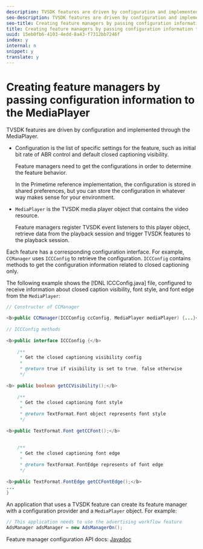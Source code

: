 ```yaml
---
description: TVSDK features are driven by configuration and implemented through the MediaPlayer.
seo-description: TVSDK features are driven by configuration and implemented through the MediaPlayer.
seo-title: Creating feature managers by passing configuration information to the MediaPlayer
title: Creating feature managers by passing configuration information to the MediaPlayer
uuid: 15eb0fb6-4103-4edd-8a43-f7312bb7246f
index: y
internal: n
snippet: y
translate: y
---
```


# Creating feature managers by passing configuration information to the MediaPlayer

TVSDK features are driven by configuration and implemented through the MediaPlayer.




* Configuration is the list of specific settings for the feature, such as initial bit rate of ABR control and default closed captioning visibility. 

  Feature managers need to get the configurations in order to determine the feature behavior. 


  In the Primetime reference implementation, the configuration is stored in shared preferences, but you can store the configuration in whatever way makes sense for your environment. 

* `MediaPlayer` is the TVSDK media player object that contains the video resource. 

  Feature managers register TVSDK event listeners to this player object, retrieve data from the playback session and trigger TVSDK features to the playback session. 






Each feature has a corresponding configuration interface. For example, `CCManager` uses `ICCConfig` to retrieve the configuration. `ICCConfig` contains methods to get the configuration information related to closed captioning only. 


The following example shows the [!DNL ICCConfig.java] file, configured to receive information about closed caption visibility, font style, and font edge from the `MediaPlayer`: 

```java
// Constructor of CCManager 
 
<b>public CCManager(ICCConfig ccConfig, MediaPlayer mediaPlayer) {...}</b> 
  
// ICCConfig methods 
 
<b>public interface ICCConfig {</b> 
  
    /** 
     * Get the closed captioning visibility config 
     * 
     * @return true if visibility is set to true, false otherwise 
     */ 
    
<b> public boolean getCCVisibility();</b> 
  
    /** 
     * Get the closed captioning font style 
     * 
     * @return TextFormat.Font object represents font style 
     */ 
     
<b>public TextFormat.Font getCCFont();</b> 
  
  
    /** 
     * Get the closed captioning font edge 
     * 
     * @return TextFormat.FontEdge represents of font edge 
     */ 
     
<b>public TextFormat.FontEdge getCCFontEdge();</b> 
... 
}
```


An application that uses a TVSDK feature can create its feature manager with a configuration provider and a `MediaPlayer` object. For example: 

```java
// This application needs to use the advertising workflow feature 
AdsManager adsManager = new AdsManagerOn();
```


Feature manager configuration API docs: [Javadoc](http://help.adobe.com/en_US/primetime/reference_implementation/android/javadoc/com/adobe/primetime/reference/config/package-summary.html) 
